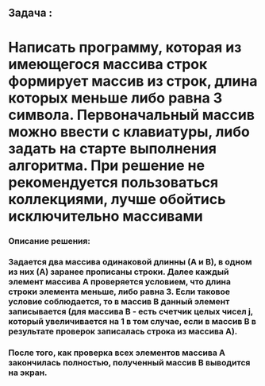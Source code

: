 ## Задача :
# Написать программу, которая из имеющегося массива строк формирует массив из строк, длина которых меньше либо равна 3 символа. Первоначальный массив можно ввести с клавиатуры, либо задать на старте выполнения алгоритма. При решение не рекомендуется пользоваться коллекциями, лучше обойтись исключительно массивами

### Описание решения:

### Задается два массива одинаковой длинны (A и B), в одном из них (A) заранее прописаны строки. Далее каждый элемент массива A проверяется условием, что длина строки элемента меньше, либо равна 3. Если таковое условие соблюдается, то в массив B данный элемент записывается (для массива B - есть счетчик целых чисел j, который увеличивается на 1 в том случае, если в массив B в результате проверок записалась строка из массива A).
### После того, как проверка всех элементов массива А закончилась полностью, полученный массив В выводится на экран.
